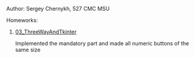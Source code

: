 Author: Sergey Chernykh, 527 CMC MSU

Homeworks:
1. [03_ThreeWayAndTkinter](http://uneex.org/LecturesCMC/PythonDevelopment2021/03_ThreeWayAndTkinter#A.2BBBQ-.2F.2BBBc-)
  
    Implemented the mandatory part and made all numeric buttons of the same size
